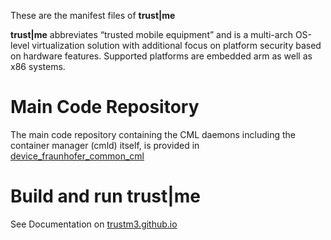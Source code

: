These are the manifest files of **trust|me**

**trust|me** abbreviates “trusted mobile equipment” and is a multi-arch OS-level virtualization solution with additional focus on platform security based on hardware features.
Supported platforms are embedded arm as well as x86 systems.

# Main Code Repository
The main code repository containing the CML daemons including the container manager (cmld) itself,
is provided in
[device_fraunhofer_common_cml](https://github.com/trustm3/device_fraunhofer_common_cml)

# Build and run trust|me

See Documentation on [trustm3.github.io](https://trustm3.github.io)
